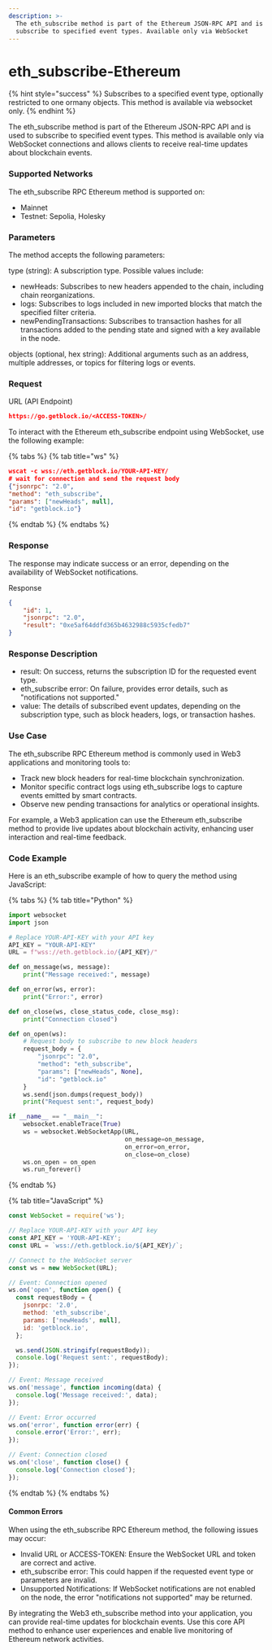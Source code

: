 ```yaml
---
description: >-
  The eth_subscribe method is part of the Ethereum JSON-RPC API and is used to
  subscribe to specified event types. Available only via WebSocket
---
```


# eth\_subscribe-Ethereum

{% hint style="success" %}
Subscribes to a specified event type, optionally restricted to one ormany objects. This method is available via websocket only.
{% endhint %}

The eth\_subscribe method is part of the Ethereum JSON-RPC API and is used to subscribe to specified event types. This method is available only via WebSocket connections and allows clients to receive real-time updates about blockchain events.

### Supported Networks

The eth\_subscribe RPC Ethereum method is supported on:

* Mainnet
* Testnet: Sepolia, Holesky

### Parameters

The method accepts the following parameters:

type (string): A subscription type. Possible values include:

* newHeads: Subscribes to new headers appended to the chain, including chain reorganizations.
* logs: Subscribes to logs included in new imported blocks that match the specified filter criteria.
* newPendingTransactions: Subscribes to transaction hashes for all transactions added to the pending state and signed with a key available in the node.

objects (optional, hex string): Additional arguments such as an address, multiple addresses, or topics for filtering logs or events.

### Request&#x20;

URL (API Endpoint)

```json
https://go.getblock.io/<ACCESS-TOKEN>/
```

To interact with the Ethereum eth\_subscribe endpoint using WebSocket, use the following example:

{% tabs %}
{% tab title="ws" %}
```json
wscat -c wss://eth.getblock.io/YOUR-API-KEY/ 
# wait for connection and send the request body 
{"jsonrpc": "2.0",
"method": "eth_subscribe",
"params": ["newHeads", null],
"id": "getblock.io"}
```
{% endtab %}
{% endtabs %}

### Response&#x20;

The response may indicate success or an error, depending on the availability of WebSocket notifications.

Response&#x20;

```json
{
    "id": 1,
    "jsonrpc": "2.0",
    "result": "0xe5af64ddfd365b4632988c5935cfedb7"
}
```

### Response Description

* result: On success, returns the subscription ID for the requested event type.
* eth\_subscribe error: On failure, provides error details, such as "notifications not supported."
* value: The details of subscribed event updates, depending on the subscription type, such as block headers, logs, or transaction hashes.

### Use Case

The eth\_subscribe RPC Ethereum method is commonly used in Web3 applications and monitoring tools to:

* Track new block headers for real-time blockchain synchronization.
* Monitor specific contract logs using eth\_subscribe logs to capture events emitted by smart contracts.
* Observe new pending transactions for analytics or operational insights.

For example, a Web3 application can use the Ethereum eth\_subscribe method to provide live updates about blockchain activity, enhancing user interaction and real-time feedback.

### Code Example

Here is an eth\_subscribe example of how to query the method using JavaScript:

{% tabs %}
{% tab title="Python" %}
```python
import websocket
import json

# Replace YOUR-API-KEY with your API key
API_KEY = "YOUR-API-KEY"
URL = f"wss://eth.getblock.io/{API_KEY}/"

def on_message(ws, message):
    print("Message received:", message)

def on_error(ws, error):
    print("Error:", error)

def on_close(ws, close_status_code, close_msg):
    print("Connection closed")

def on_open(ws):
    # Request body to subscribe to new block headers
    request_body = {
        "jsonrpc": "2.0",
        "method": "eth_subscribe",
        "params": ["newHeads", None],
        "id": "getblock.io"
    }
    ws.send(json.dumps(request_body))
    print("Request sent:", request_body)

if __name__ == "__main__":
    websocket.enableTrace(True)
    ws = websocket.WebSocketApp(URL, 
                                on_message=on_message, 
                                on_error=on_error, 
                                on_close=on_close)
    ws.on_open = on_open
    ws.run_forever()
```
{% endtab %}

{% tab title="JavaScript" %}
```javascript
const WebSocket = require('ws');

// Replace YOUR-API-KEY with your API key
const API_KEY = 'YOUR-API-KEY';
const URL = `wss://eth.getblock.io/${API_KEY}/`;

// Connect to the WebSocket server
const ws = new WebSocket(URL);

// Event: Connection opened
ws.on('open', function open() {
  const requestBody = {
    jsonrpc: '2.0',
    method: 'eth_subscribe',
    params: ['newHeads', null],
    id: 'getblock.io',
  };

  ws.send(JSON.stringify(requestBody));
  console.log('Request sent:', requestBody);
});

// Event: Message received
ws.on('message', function incoming(data) {
  console.log('Message received:', data);
});

// Event: Error occurred
ws.on('error', function error(err) {
  console.error('Error:', err);
});

// Event: Connection closed
ws.on('close', function close() {
  console.log('Connection closed');
});
```
{% endtab %}
{% endtabs %}

#### Common Errors

When using the eth\_subscribe RPC Ethereum method, the following issues may occur:

* Invalid URL or ACCESS-TOKEN: Ensure the WebSocket URL and token are correct and active.
* eth\_subscribe error: This could happen if the requested event type or parameters are invalid.
* Unsupported Notifications: If WebSocket notifications are not enabled on the node, the error "notifications not supported" may be returned.

By integrating the Web3 eth\_subscribe method into your application, you can provide real-time updates for blockchain events. Use this core API method to enhance user experiences and enable live monitoring of Ethereum network activities.
